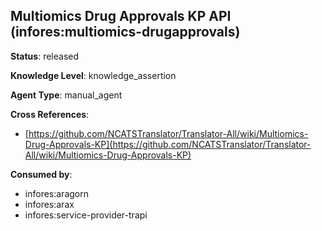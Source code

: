 [//]: # (DO NOT MANUALLY EDIT THIS FILE. IT IS GENERATED FROM A TEMPLATE.)

## Multiomics Drug Approvals KP API (infores:multiomics-drugapprovals)

**Status**: released
  
**Knowledge Level**: knowledge_assertion
  
**Agent Type**: manual_agent



**Cross References**:

- [https://github.com/NCATSTranslator/Translator-All/wiki/Multiomics-Drug-Approvals-KP](https://github.com/NCATSTranslator/Translator-All/wiki/Multiomics-Drug-Approvals-KP)


**Consumed by**:

- infores:aragorn
- infores:arax
- infores:service-provider-trapi